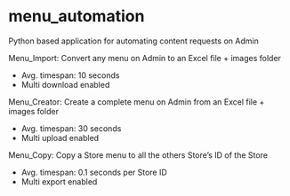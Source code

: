 # menu_automation
Python based application for automating content requests on Admin

Menu_Import: Convert any menu on Admin to an Excel file + images folder
- Avg. timespan: 10 seconds
- Multi download enabled

Menu_Creator: Create a complete menu on Admin from an Excel file + images folder
- Avg. timespan: 30 seconds
- Multi upload enabled

Menu_Copy: Copy a Store menu to all the others Store’s ID of the Store
- Avg. timespan: 0.1 seconds per Store ID 
- Multi export enabled
